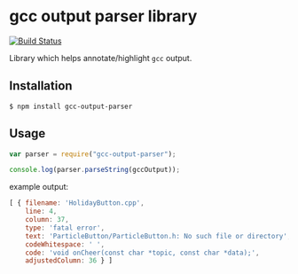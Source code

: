 # gcc output parser library

[![Build Status](https://travis-ci.org/spark/gcc-output-parser.svg?branch=master)](https://travis-ci.org/spark/gcc-output-parser)

Library which helps annotate/highlight `gcc` output.

## Installation

```shell
$ npm install gcc-output-parser
```

## Usage

```javascript
var parser = require("gcc-output-parser");

console.log(parser.parseString(gccOutput));
```

example output:

```javascript
[ { filename: 'HolidayButton.cpp',
    line: 4,
    column: 37,
    type: 'fatal error',
    text: 'ParticleButton/ParticleButton.h: No such file or directory',
    codeWhitespace: ' ',
    code: 'void onCheer(const char *topic, const char *data);',
    adjustedColumn: 36 } ]
```
